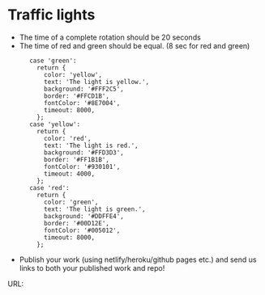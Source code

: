 # Traffic lights

- The time of a complete rotation should be 20 seconds
- The time of red and green should be equal. (8 sec for red and green)

```
      case 'green':
        return {
          color: 'yellow',
          text: 'The light is yellow.',
          background: '#FFF2C5',
          border: '#FFCD1B',
          fontColor: '#8E7004',
          timeout: 8000,
        };
      case 'yellow':
        return {
          color: 'red',
          text: 'The light is red.',
          background: '#FFD3D3',
          border: '#FF1B1B',
          fontColor: '#930101',
          timeout: 4000,
        };
      case 'red':
        return {
          color: 'green',
          text: 'The light is green.',
          background: '#DDFFE4',
          border: '#00D12E',
          fontColor: '#005012',
          timeout: 8000,
        };
```

- Publish your work (using netlify/heroku/github pages etc.) and send us links to both your published work and repo!

URL:
